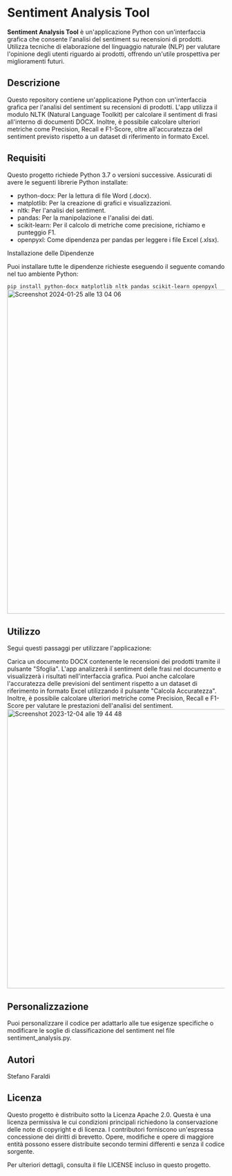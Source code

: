 # Sentiment Analysis Tool

**Sentiment Analysis Tool** è un'applicazione Python con un'interfaccia grafica che consente l'analisi del sentiment su recensioni di prodotti. Utilizza tecniche di elaborazione del linguaggio naturale (NLP) per valutare l'opinione degli utenti riguardo ai prodotti, offrendo un'utile prospettiva per miglioramenti futuri.

## Descrizione

Questo repository contiene un'applicazione Python con un'interfaccia grafica per l'analisi del sentiment su recensioni di prodotti. L'app utilizza il modulo NLTK (Natural Language Toolkit) per calcolare il sentiment di frasi all'interno di documenti DOCX. Inoltre, è possibile calcolare ulteriori metriche come Precision, Recall e F1-Score, oltre all'accuratezza del sentiment previsto rispetto a un dataset di riferimento in formato Excel.

## Requisiti

Questo progetto richiede Python 3.7 o versioni successive. Assicurati di avere le seguenti librerie Python installate:

- python-docx: Per la lettura di file Word (.docx).
- matplotlib: Per la creazione di grafici e visualizzazioni.
- nltk: Per l'analisi del sentiment.
- pandas: Per la manipolazione e l'analisi dei dati.
- scikit-learn: Per il calcolo di metriche come precisione, richiamo e punteggio F1.
- openpyxl: Come dipendenza per pandas per leggere i file Excel (.xlsx).

Installazione delle Dipendenze

Puoi installare tutte le dipendenze richieste eseguendo il seguente comando nel tuo ambiente Python:

```pip install python-docx matplotlib nltk pandas scikit-learn openpyxl``` 
<img width="750" alt="Screenshot 2024-01-25 alle 13 04 06" src="https://github.com/stefaraldi/sentiment_analysis/assets/122448165/07326d6f-d4bc-431b-b5af-00c841557804">


## Utilizzo

Segui questi passaggi per utilizzare l'applicazione:

Carica un documento DOCX contenente le recensioni dei prodotti tramite il pulsante "Sfoglia".
L'app analizzerà il sentiment delle frasi nel documento e visualizzerà i risultati nell'interfaccia grafica.
Puoi anche calcolare l'accuratezza delle previsioni del sentiment rispetto a un dataset di riferimento in formato Excel utilizzando il pulsante "Calcola Accuratezza".
Inoltre, è possibile calcolare ulteriori metriche come Precision, Recall e F1-Score per valutare le prestazioni dell'analisi del sentiment.
<img width="646" alt="Screenshot 2023-12-04 alle 19 44 48" src="https://github.com/stefaraldi/sentiment_analysis/assets/122448165/e44f5c94-65ff-4ebe-8aaf-fff00cd53374">

## Personalizzazione

Puoi personalizzare il codice per adattarlo alle tue esigenze specifiche o modificare le soglie di classificazione del sentiment nel file sentiment_analysis.py.

## Autori
Stefano Faraldi

## Licenza

Questo progetto è distribuito sotto la Licenza Apache 2.0. Questa è una licenza permissiva le cui condizioni principali richiedono la conservazione delle note di copyright e di licenza. I contributori forniscono un'espressa concessione dei diritti di brevetto. Opere, modifiche e opere di maggiore entità possono essere distribuite secondo termini differenti e senza il codice sorgente.

Per ulteriori dettagli, consulta il file LICENSE incluso in questo progetto.

